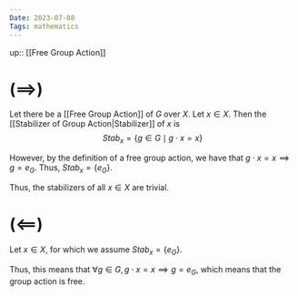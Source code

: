 ```yaml
---
Date: 2023-07-08
Tags: mathematics
---
```

up:: [[Free Group Action]]

# $(\implies)$
Let there be a [[Free Group Action]] of $G$ over $X$. Let $x \in X$. Then the [[Stabilizer of Group Action|Stabilizer]] of $x$ is 
$$Stab_x = \{g \in G \mid g \cdot x = x\}$$

However, by the definition of a free group action, we have that $g \cdot x = x \implies g = e_G$. Thus, $Stab_x = \{e_G\}$.

Thus, the stabilizers of all $x \in X$ are trivial.

# $(\impliedby)$
Let $x \in X$, for which we assume $Stab_x = \{e_G\}$.

Thus, this means that $\forall g \in G, g \cdot x = x \implies g = e_G$, which means that the group action is free.
